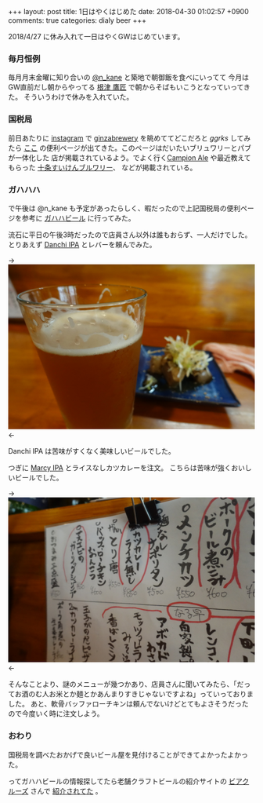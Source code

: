 +++
layout: post
title: 1日はやくはじめた
date: 2018-04-30 01:02:57 +0900
comments: true
categories: dialy beer
+++

2018/4/27 に休み入れて一日はやくGWはじめています。

### 毎月恒例

毎月月末金曜に知り合いの [@n_kane](https://twitter.com/n_kane) と築地で朝御飯を食べにいってて
今月はGW直前だし朝からやってる [根津 鷹匠](https://tabelog.com/tokyo/A1311/A131106/13009812/) で朝からそばもいこうとなっていってきた。
そういうわけで休みを入れていた。

### 国税局

前日あたりに [instagram](https://instagram.com) で [ginzabrewery](https://www.instagram.com/ginzabrewery/) を眺めててどこだろと *ggrks* してみたら
[ここ](https://www.nta.go.jp/about/organization/tokyo/sake/beer/tokyo/tokyo.htm) の便利ページが出てきた。このページはだいたいブリュワリーとパブが一体化した
店が掲載されているよう。でよく行く[Campion Ale](http://www.campionale.com/jp/) や最近教えてもらった [十条すいけんブルワリー](http://plusplus.suiken.beer/)、
などが掲載されている。

### ガハハハ

で午後は @n_kane も予定があったらしく、暇だったので上記国税局の便利ページを参考に [ガハハビール](https://www.facebook.com/%E3%82%AC%E3%83%8F%E3%83%8F%E3%83%93%E3%83%BC%E3%83%AB-gahahabeer-1639230606096746/) に行ってみた。

流石に平日の午後3時だったので店員さん以外は誰もおらず、一人だけでした。
とりあえず [Danchi IPA](https://untappd.com/b/gahaha-beer-danchi-ipa/2502617) とレバーを頼んでみた。

-> ![](/images/photo/gahaha-danchi-ipa.jpg) <-

Danchi IPA は苦味がすくなく美味しいビールでした。

つぎに [Marcy IPA](https://untappd.com/b/gahaha-beer-marcy-ipa-ipa/2517460) とライスなしカツカレーを注文。
こちらは苦味が強くおいしいビールでした。

-> ![](/images/photo/gahaha-marcy-ipa.jpg) <-

そんなことより、謎のメニューが幾つかあり、店員さんに聞いてみたら、「だってお酒のむ人お米とか麺とかあんまりすきじゃないですよね」っていっておりました。
あと、軟骨バッファローチキンは頼んでないけどとてもよさそうだったので今度いく時に注文しよう。

### おわり
国税局を調べたおかげで良いビール屋を見付けることができてよかったよかった。

ってガハハビールの情報探してたら老舗クラフトビールの紹介サイトの [ビアクルーズ](http://beer-cruise.net/) さんで [紹介されてた](http://beer-cruise.net/beer/170922.html) 。
